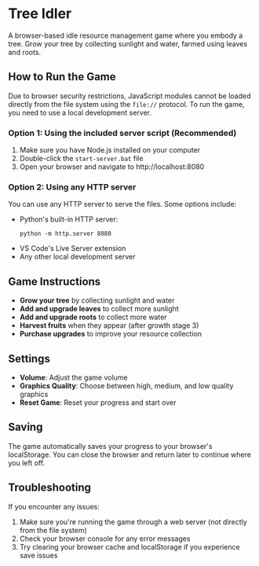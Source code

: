 # Tree Idler

A browser-based idle resource management game where you embody a tree. Grow your tree by collecting sunlight and water, farmed using leaves and roots.

## How to Run the Game

Due to browser security restrictions, JavaScript modules cannot be loaded directly from the file system using the `file://` protocol. To run the game, you need to use a local development server.

### Option 1: Using the included server script (Recommended)

1. Make sure you have Node.js installed on your computer
2. Double-click the `start-server.bat` file
3. Open your browser and navigate to http://localhost:8080

### Option 2: Using any HTTP server

You can use any HTTP server to serve the files. Some options include:

- Python's built-in HTTP server:
  ```
  python -m http.server 8080
  ```
- VS Code's Live Server extension
- Any other local development server

## Game Instructions

- **Grow your tree** by collecting sunlight and water
- **Add and upgrade leaves** to collect more sunlight
- **Add and upgrade roots** to collect more water
- **Harvest fruits** when they appear (after growth stage 3)
- **Purchase upgrades** to improve your resource collection

## Settings

- **Volume**: Adjust the game volume
- **Graphics Quality**: Choose between high, medium, and low quality graphics
- **Reset Game**: Reset your progress and start over

## Saving

The game automatically saves your progress to your browser's localStorage. You can close the browser and return later to continue where you left off.

## Troubleshooting

If you encounter any issues:

1. Make sure you're running the game through a web server (not directly from the file system)
2. Check your browser console for any error messages
3. Try clearing your browser cache and localStorage if you experience save issues
